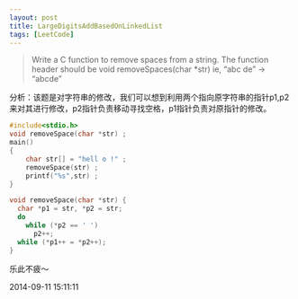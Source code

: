 ```yaml
---
layout: post
title: LargeDigitsAddBasedOnLinkedList
tags: [LeetCode]
---
```


> Write a C function to remove spaces from a string. The function header should be
> void removeSpaces(char *str)
> ie, “abc de” -> “abcde”

分析：该题是对字符串的修改，我们可以想到利用两个指向原字符串的指针p1,p2来对其进行修改，p2指针负责移动寻找空格，p1指针负责对原指针的修改。

```c
#include<stdio.h>
void removeSpace(char *str) ;
main()
{
    char str[] = "hell o !" ;
    removeSpace(str) ;
    printf("%s",str) ;
}

void removeSpace(char *str) {
  char *p1 = str, *p2 = str;
  do 
    while (*p2 == ' ')
      p2++;
  while (*p1++ = *p2++);
}
```


乐此不疲～

2014-09-11 15:11:11
